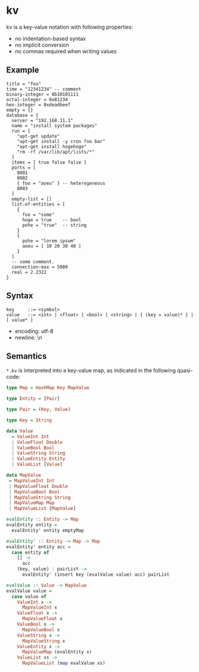 # kv

kv is a key-value notation with following properties:

- no indentation-based syntax
- no implicit conversion
- no commas required when writing values

## Example
``` kv
title = "foo"
time = "12341234" -- comment
binary-integer = 0b10101111
octal-integer = 0o81234
hex-integer = 0xdeadbeef
empty = {}
database = {
  server = "192.168.11.1"
  name = "install system packages"
  run = [
    "apt-get update"
    "apt-get install -y cron foo bar"
    "apt-get install hogehoge"
    "rm -rf /var/lib/apt/lists/*"
  ]
  items = [ true false false ]
  ports = [
    8001
    8002
    { foo = "aoeu" } -- heterogeneous
    8003
  ]
  empty-list = []
  list-of-entities = [
    {
      foo = "some"
      hoge = true    -- bool
      pohe = "true"  -- string
    }
    {
      pohe = "lorem ipsum"
      aoeu = [ 10 20 30 40 ]
    }
  ]
  -- some comment.
  connection-max = 5000
  real = 2.2322
}
```

## Syntax
``` text
key     ::= <symbol>
value   ::= <int> | <float> | <bool> | <string> | { (key = value)* } | [ value* ]
```

- encoding: utf-8
- newline: \n

## Semantics
`*.kv` is interpreted into a key-value map, as indicated in the following quasi-code:
``` haskell
type Map = HashMap Key MapValue

type Entity = [Pair]

type Pair = (Key, Value)

type Key = String

data Value
  = ValueInt Int
  | ValueFloat Double
  | ValueBool Bool
  | ValueString String
  | ValueEntity Entity
  | ValueList [Value]

data MapValue
 = MapValueInt Int
 | MapValueFloat Double
 | MapValueBool Bool
 | MapValueString String
 | MapValueMap Map
 | MapValueList [MapValue]

evalEntity :: Entity -> Map
evalEntity entity =
  evalEntity' entity emptyMap

evalEntity' :: Entity -> Map -> Map
evalEntity' entity acc =
  case entity of
    [] ->
      acc
    (key, value) : pairList ->
      evalEntity' (insert key (evalValue value) acc) pairList

evalValue :: Value -> MapValue
evalValue value =
  case value of
    ValueInt x ->
      MapValueInt x
    ValueFloat x ->
      MapValueFloat x
    ValueBool x ->
      MapValueBool x
    ValueString x ->
      MapValueString x
    ValueEntity x ->
      MapValueMap (evalEntity x)
    ValueList xs ->
      MapValueList (map evalValue xs)
```
